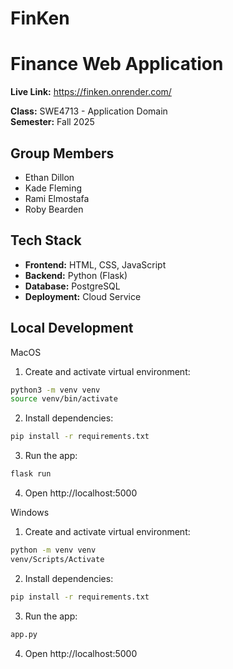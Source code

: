 # FinKen
# Finance Web Application
**Live Link:** https://finken.onrender.com/

**Class:** SWE4713 - Application Domain  
**Semester:** Fall 2025  

## Group Members
- Ethan Dillon  
- Kade Fleming  
- Rami Elmostafa
- Roby Bearden

## Tech Stack
- **Frontend:** HTML, CSS, JavaScript  
- **Backend:** Python (Flask)  
- **Database:** PostgreSQL  
- **Deployment:** Cloud Service  

## Local Development 

MacOS

1. Create and activate virtual environment:
```bash
python3 -m venv venv
source venv/bin/activate
```

2. Install dependencies:
```bash
pip install -r requirements.txt
```

3. Run the app:
```bash
flask run
```

4. Open http://localhost:5000

Windows

1. Create and activate virtual environment:
```bash
python -m venv venv
venv/Scripts/Activate
```

2. Install dependencies:
```bash
pip install -r requirements.txt
```

3. Run the app:
```bash
app.py
```

4. Open http://localhost:5000
